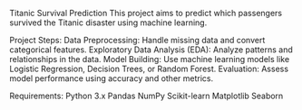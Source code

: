 Titanic Survival Prediction
This project aims to predict which passengers survived the Titanic disaster using machine learning.

Project Steps:
Data Preprocessing: Handle missing data and convert categorical features.
Exploratory Data Analysis (EDA): Analyze patterns and relationships in the data.
Model Building: Use machine learning models like Logistic Regression, Decision Trees, or Random Forest.
Evaluation: Assess model performance using accuracy and other metrics.

Requirements:
Python 3.x
Pandas
NumPy
Scikit-learn
Matplotlib
Seaborn
